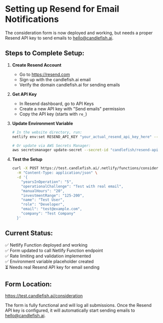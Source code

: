 # Setting up Resend for Email Notifications

The consideration form is now deployed and working, but needs a proper Resend API key to send emails to hello@candlefish.ai.

## Steps to Complete Setup:

1. **Create Resend Account**
   - Go to https://resend.com
   - Sign up with the candlefish.ai email
   - Verify the domain candlefish.ai for sending emails

2. **Get API Key**
   - In Resend dashboard, go to API Keys
   - Create a new API key with "Send emails" permission
   - Copy the API key (starts with `re_`)

3. **Update Environment Variable**
   ```bash
   # In the website directory, run:
   netlify env:set RESEND_API_KEY "your_actual_resend_api_key_here" --context production --secret
   
   # Or update via AWS Secrets Manager:
   aws secretsmanager update-secret --secret-id "candlefish/resend-api-key" --secret-string '{"api_key": "your_actual_resend_api_key_here"}'
   ```

4. **Test the Setup**
   ```bash
   curl -X POST https://test.candlefish.ai/.netlify/functions/consideration \
     -H "Content-Type: application/json" \
     -d '{
       "yearsInOperation": "5",
       "operationalChallenge": "Test with real email",
       "manualHours": "20",
       "investmentRange": "125-200",
       "name": "Test User",
       "role": "Developer",
       "email": "test@example.com",
       "company": "Test Company"
     }'
   ```

## Current Status:

✅ Netlify Function deployed and working  
✅ Form updated to call Netlify Function endpoint  
✅ Rate limiting and validation implemented  
✅ Environment variable placeholder created  
⏳ Needs real Resend API key for email sending  

## Form Location:
https://test.candlefish.ai/consideration

The form is fully functional and will log all submissions. Once the Resend API key is configured, it will automatically start sending emails to hello@candlefish.ai.
